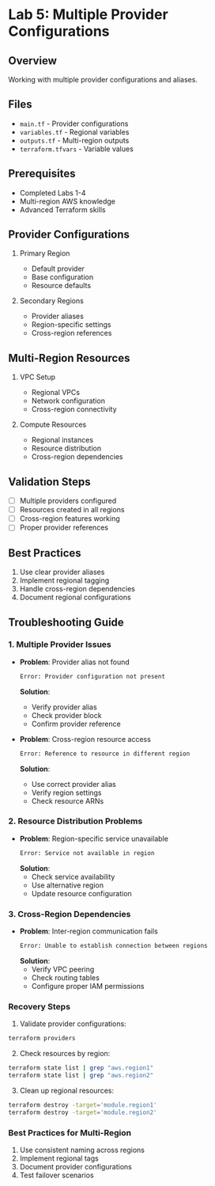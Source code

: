 # Lab 5: Multiple Provider Configurations

## Overview
Working with multiple provider configurations and aliases.

## Files
- `main.tf` - Provider configurations
- `variables.tf` - Regional variables
- `outputs.tf` - Multi-region outputs
- `terraform.tfvars` - Variable values

## Prerequisites
- Completed Labs 1-4
- Multi-region AWS knowledge
- Advanced Terraform skills

## Provider Configurations
1. Primary Region
   - Default provider
   - Base configuration
   - Resource defaults

2. Secondary Regions
   - Provider aliases
   - Region-specific settings
   - Cross-region references

## Multi-Region Resources
1. VPC Setup
   - Regional VPCs
   - Network configuration
   - Cross-region connectivity

2. Compute Resources
   - Regional instances
   - Resource distribution
   - Cross-region dependencies

## Validation Steps
- [ ] Multiple providers configured
- [ ] Resources created in all regions
- [ ] Cross-region features working
- [ ] Proper provider references

## Best Practices
1. Use clear provider aliases
2. Implement regional tagging
3. Handle cross-region dependencies
4. Document regional configurations 

## Troubleshooting Guide

### 1. Multiple Provider Issues
- **Problem**: Provider alias not found
  ```bash
  Error: Provider configuration not present
  ```
  **Solution**:
  - Verify provider alias
  - Check provider block
  - Confirm provider reference

- **Problem**: Cross-region resource access
  ```bash
  Error: Reference to resource in different region
  ```
  **Solution**:
  - Use correct provider alias
  - Verify region settings
  - Check resource ARNs

### 2. Resource Distribution Problems
- **Problem**: Region-specific service unavailable
  ```bash
  Error: Service not available in region
  ```
  **Solution**:
  - Check service availability
  - Use alternative region
  - Update resource configuration

### 3. Cross-Region Dependencies
- **Problem**: Inter-region communication fails
  ```bash
  Error: Unable to establish connection between regions
  ```
  **Solution**:
  - Verify VPC peering
  - Check routing tables
  - Configure proper IAM permissions

### Recovery Steps
1. Validate provider configurations:
```bash
terraform providers
```

2. Check resources by region:
```bash
terraform state list | grep "aws.region1"
terraform state list | grep "aws.region2"
```

3. Clean up regional resources:
```bash
terraform destroy -target='module.region1'
terraform destroy -target='module.region2'
```

### Best Practices for Multi-Region
1. Use consistent naming across regions
2. Implement regional tags
3. Document provider configurations
4. Test failover scenarios